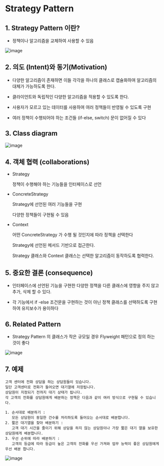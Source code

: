 # Strategy Pattern

## 1. Strategy Pattern 이란?

+ 정책이나 알고리즘을 교체하여 사용할 수 있음

![image](https://github.com/kswdev/design-pattern/assets/92713670/41ef8d02-527a-4470-bd35-adee4758535d)


## 2. 의도 (Intent)와 동기(Motivation)


+ 다양한 알고리즘이 존재하면 이들 각각을 하나의 클래스로 캡슐화하여 알고리즘의 대체가 가능하도록 한다.


+ 클라이언트와 독립적인 다양한 알고리즘을 적용할 수 있도록 한다.


+ 사용자가 모르고 있는 데이터를 사용하여 여러 정책들이 반영될 수 있도록 구현


+ 여러 정책이 수행되어야 하는 조건들 (if-else, switch) 문이 없어질 수 있다



## 3. Class diagram
![image](https://github.com/kswdev/design-pattern/assets/92713670/0bcc26ce-e199-4051-88c7-416ec30b328a)


## 4. 객체 협력 (collaborations)


+ Strategy

  정책이 수행해야 하는 기능들을 인터페이스로 선언



+ ConcreteStrategy


  Strategy에 선언된 여러 기능들을 구현


  다양한 정책들이 구현될 수 있음




+ Context


  어떤 ConcreteStrategy 가 수행 될 것인지에 따라 정책을 선택한다


  Strategy에 선언된 메서드 기반으로 접근한다.


  Strategy 클래스와 Context 클래스는 선택한 알고리즘이 동작하도록 협력한다.





## 5. 중요한 결론 (consequence)


+ 인터페이스에 선언된 기능을 구현한 다양한 정책을 다른 클래스에 영향을 주지 않고 추가, 삭제 할 수 있다.


+ 각 기능에서 if -else 조건문을 구현하는 것이 아닌 정책 클래스를 선택하도록 구현하여 유지보수가 용이하다



## 6. Related Pattern

+ Strategy Pattern 의 클래스가 작은 규모일 경우 Flyweight 패턴으로 정의 하는 것이 좋다

![image](https://github.com/kswdev/design-pattern/assets/92713670/477990da-a88b-4af6-bf81-e1e73394dc56)


## 7. 예제
```
고객 센터에 전화 상담을 하는 상담원들이 있습니다. 
일단 고객센터로 전화가 들어오면 대기열에 저장됩니다. 
상담원이 지정되기 전까지 대기 상태가 됩니다. 
각 고객의 전화를 상담원에게 배분하는 정책은 다음과 같이 여러 방식으로 구현될 수 있습니다.

1. 순서대로 배분하기 : 
   모든 상담원이 동일한 건수를 처리하도록 들어오는 순서대로 배분합니다.
2. 짧은 대기열을 찾아 배분하기 : 
   고객 대기 시간을 줄이기 위해 상담을 하지 않는 상담원이나 가장 짧은 대기 열을 보유한 상담원에게 배분합니다.
3. 우선 순위에 따라 배분하기 : 
   고객의 등급에 따라 등급이 높은 고객의 전화를 우선 가져와 업무 능력이 좋은 상담원에게 우선 배분 합니다. 
```
![image](https://github.com/kswdev/design-pattern/assets/92713670/c9606663-071b-4af0-93d3-c729f7fa7871)


